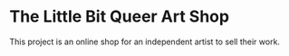 # The Little Bit Queer Art Shop

This project is an online shop for an independent artist to sell their work.
